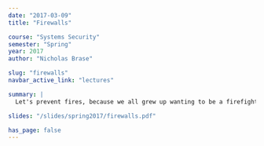 ```yaml
---
date: "2017-03-09"
title: "Firewalls"

course: "Systems Security"
semester: "Spring"
year: 2017
author: "Nicholas Brase"

slug: "firewalls"
navbar_active_link: "lectures"

summary: |
  Let's prevent fires, because we all grew up wanting to be a firefighter!

slides: "/slides/spring2017/firewalls.pdf"

has_page: false
---
```

